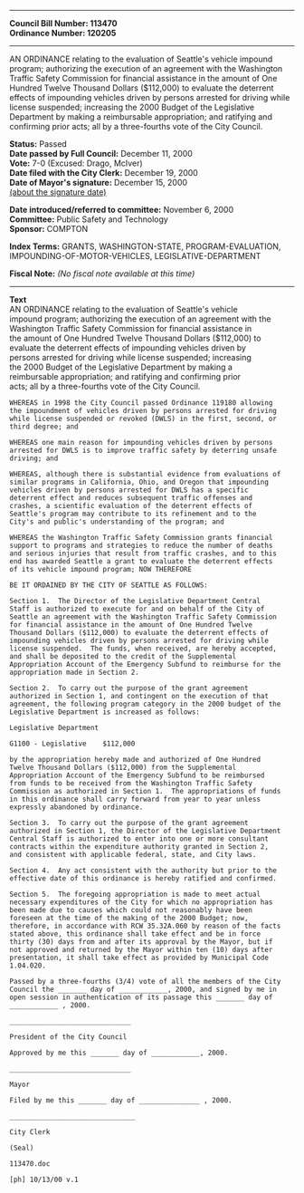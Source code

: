 * * * * *  
  
**Council Bill Number: [](#h0)[](#h2)113470**   
**Ordinance Number: 120205**  
  
* * * * *  
  
AN ORDINANCE relating to the evaluation of Seattle's vehicle impound program; authorizing the execution of an agreement with the Washington Traffic Safety Commission for financial assistance in the amount of One Hundred Twelve Thousand Dollars ($112,000) to evaluate the deterrent effects of impounding vehicles driven by persons arrested for driving while license suspended; increasing the 2000 Budget of the Legislative Department by making a reimbursable appropriation; and ratifying and confirming prior acts; all by a three-fourths vote of the City Council.  
  
**Status:** Passed   
**Date passed by Full Council:** December 11, 2000   
**Vote:** 7-0 (Excused: Drago, McIver)   
**Date filed with the City Clerk:** December 19, 2000   
**Date of Mayor's signature:** December 15, 2000   
[(about the signature date)](/~public/approvaldate.htm)   
  
  
**Date introduced/referred to committee:** November 6, 2000   
**Committee:** Public Safety and Technology   
**Sponsor:** COMPTON   
  
**Index Terms:** GRANTS, WASHINGTON-STATE, PROGRAM-EVALUATION, IMPOUNDING-OF-MOTOR-VEHICLES, LEGISLATIVE-DEPARTMENT  
  
**Fiscal Note:** *(No fiscal note available at this time)*  
  
* * * * *  
  
**Text**  
    AN ORDINANCE relating to the evaluation of Seattle's vehicle  
    impound program; authorizing the execution of an agreement with the  
    Washington Traffic Safety Commission for financial assistance in  
    the amount of One Hundred Twelve Thousand Dollars ($112,000) to  
    evaluate the deterrent effects of impounding vehicles driven by  
    persons arrested for driving while license suspended; increasing  
    the 2000 Budget of the Legislative Department by making a  
    reimbursable appropriation; and ratifying and confirming prior  
    acts; all by a three-fourths vote of the City Council.  
  
    WHEREAS in 1998 the City Council passed Ordinance 119180 allowing  
    the impoundment of vehicles driven by persons arrested for driving  
    while license suspended or revoked (DWLS) in the first, second, or  
    third degree; and  
  
    WHEREAS one main reason for impounding vehicles driven by persons  
    arrested for DWLS is to improve traffic safety by deterring unsafe  
    driving; and  
  
    WHEREAS, although there is substantial evidence from evaluations of  
    similar programs in California, Ohio, and Oregon that impounding  
    vehicles driven by persons arrested for DWLS has a specific  
    deterrent effect and reduces subsequent traffic offenses and  
    crashes, a scientific evaluation of the deterrent effects of  
    Seattle's program may contribute to its refinement and to the  
    City's and public's understanding of the program; and  
  
    WHEREAS the Washington Traffic Safety Commission grants financial  
    support to programs and strategies to reduce the number of deaths  
    and serious injuries that result from traffic crashes, and to this  
    end has awarded Seattle a grant to evaluate the deterrent effects  
    of its vehicle impound program; NOW THEREFORE  
  
    BE IT ORDAINED BY THE CITY OF SEATTLE AS FOLLOWS:  
  
    Section 1.  The Director of the Legislative Department Central  
    Staff is authorized to execute for and on behalf of the City of  
    Seattle an agreement with the Washington Traffic Safety Commission  
    for financial assistance in the amount of One Hundred Twelve  
    Thousand Dollars ($112,000) to evaluate the deterrent effects of  
    impounding vehicles driven by persons arrested for driving while  
    license suspended.  The funds, when received, are hereby accepted,  
    and shall be deposited to the credit of the Supplemental  
    Appropriation Account of the Emergency Subfund to reimburse for the  
    appropriation made in Section 2.  
  
    Section 2.  To carry out the purpose of the grant agreement  
    authorized in Section 1, and contingent on the execution of that  
    agreement, the following program category in the 2000 budget of the  
    Legislative Department is increased as follows:  
  
    Legislative Department  
  
    G1100 - Legislative    $112,000  
  
    by the appropriation hereby made and authorized of One Hundred  
    Twelve Thousand Dollars ($112,000) from the Supplemental  
    Appropriation Account of the Emergency Subfund to be reimbursed  
    from funds to be received from the Washington Traffic Safety  
    Commission as authorized in Section 1.  The appropriations of funds  
    in this ordinance shall carry forward from year to year unless  
    expressly abandoned by ordinance.  
  
    Section 3.  To carry out the purpose of the grant agreement  
    authorized in Section 1, the Director of the Legislative Department  
    Central Staff is authorized to enter into one or more consultant  
    contracts within the expenditure authority granted in Section 2,  
    and consistent with applicable federal, state, and City laws.  
  
    Section 4.  Any act consistent with the authority but prior to the  
    effective date of this ordinance is hereby ratified and confirmed.  
  
    Section 5.  The foregoing appropriation is made to meet actual  
    necessary expenditures of the City for which no appropriation has  
    been made due to causes which could not reasonably have been  
    foreseen at the time of the making of the 2000 Budget; now,  
    therefore, in accordance with RCW 35.32A.060 by reason of the facts  
    stated above, this ordinance shall take effect and be in force  
    thirty (30) days from and after its approval by the Mayor, but if  
    not approved and returned by the Mayor within ten (10) days after  
    presentation, it shall take effect as provided by Municipal Code  
    1.04.020.  
  
    Passed by a three-fourths (3/4) vote of all the members of the City  
    Council the _______ day of ____________, 2000, and signed by me in  
    open session in authentication of its passage this _______ day of  
    ____________ , 2000.  
  
    ______________________________  
  
    President of the City Council  
  
    Approved by me this _______ day of ____________, 2000.  
  
    ______________________________  
  
    Mayor  
  
    Filed by me this _______ day of _______________ , 2000.  
  
    _______________________________  
  
    City Clerk  
  
    (Seal)  
  
    113470.doc  
  
    [ph] 10/13/00 v.1  
